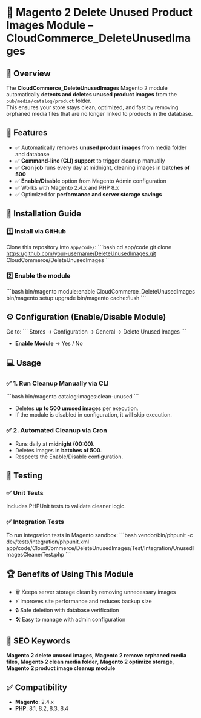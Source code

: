 # 🧹 Magento 2 Delete Unused Product Images Module – CloudCommerce_DeleteUnusedImages

## 📌 Overview
The **CloudCommerce_DeleteUnusedImages** Magento 2 module automatically **detects and deletes unused product images** from the `pub/media/catalog/product` folder.  
This ensures your store stays clean, optimized, and fast by removing orphaned media files that are no longer linked to products in the database.

## 🚀 Features
- ✅ Automatically removes **unused product images** from media folder and database  
- ✅ **Command-line (CLI) support** to trigger cleanup manually  
- ✅ **Cron job** runs every day at midnight, cleaning images in **batches of 500**  
- ✅ **Enable/Disable** option from Magento Admin configuration  
- ✅ Works with Magento 2.4.x and PHP 8.x  
- ✅ Optimized for **performance and server storage savings**  

## 🔧 Installation Guide

### 1️⃣ Install via GitHub
Clone this repository into `app/code/`:
\`\`\`bash
cd app/code
git clone https://github.com/your-username/DeleteUnusedImages.git CloudCommerce/DeleteUnusedImages
\`\`\`

### 2️⃣ Enable the module
\`\`\`bash
bin/magento module:enable CloudCommerce_DeleteUnusedImages
bin/magento setup:upgrade
bin/magento cache:flush
\`\`\`

## ⚙️ Configuration (Enable/Disable Module)
Go to:
\`\`\`
Stores → Configuration → General → Delete Unused Images
\`\`\`
- **Enable Module** → Yes / No

## 💻 Usage

### ✅ 1. Run Cleanup Manually via CLI
\`\`\`bash
bin/magento catalog:images:clean-unused
\`\`\`
- Deletes **up to 500 unused images** per execution.
- If the module is disabled in configuration, it will skip execution.

### ✅ 2. Automated Cleanup via Cron
- Runs daily at **midnight (00:00)**.
- Deletes images in **batches of 500**.
- Respects the Enable/Disable configuration.


## 🧪 Testing

### ✅ Unit Tests
Includes PHPUnit tests to validate cleaner logic.

### ✅ Integration Tests
To run integration tests in Magento sandbox:
\`\`\`bash
vendor/bin/phpunit -c dev/tests/integration/phpunit.xml app/code/CloudCommerce/DeleteUnusedImages/Test/Integration/UnusedImagesCleanerTest.php
\`\`\`

## 🏆 Benefits of Using This Module
- 🗑️ Keeps server storage clean by removing unnecessary images  
- ⚡ Improves site performance and reduces backup size  
- 🔒 Safe deletion with database verification  
- 🛠️ Easy to manage with admin configuration  

## 🔗 SEO Keywords
**Magento 2 delete unused images**, **Magento 2 remove orphaned media files**, **Magento 2 clean media folder**, **Magento 2 optimize storage**, **Magento 2 product image cleanup module**

## ✅ Compatibility
- **Magento**: 2.4.x  
- **PHP**: 8.1, 8.2, 8.3, 8.4